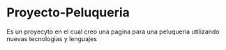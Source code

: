 # Proyecto-Peluqueria
Es un proyecyto en el cual creo una pagina para una peluqueria utilizando nuevas tecnologias y lenguajes
